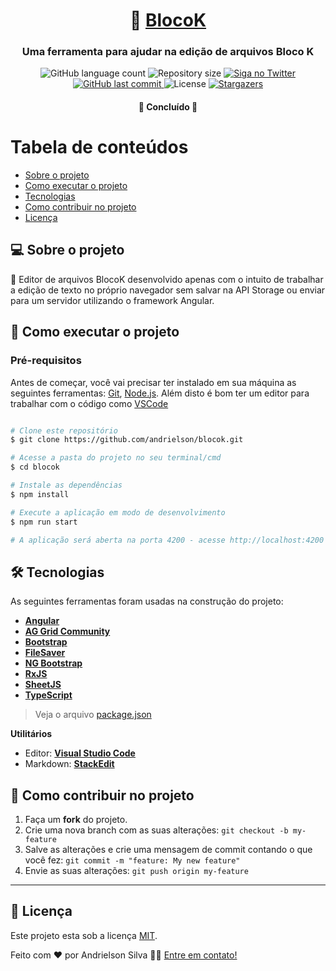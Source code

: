 <h1 align="center">
     📑 <a href="#" alt="ferramenta blocok"> BlocoK </a>
</h1>

<h3 align="center">
    Uma ferramenta para ajudar na edição de arquivos Bloco K
</h3>

<p align="center">
  <img alt="GitHub language count" src="https://img.shields.io/github/languages/count/andrielson/blocok?color=%2304D361">

  <img alt="Repository size" src="https://img.shields.io/github/repo-size/andrielson/blocok">

  <a href="https://www.twitter.com/andrielson_FS/">
    <img alt="Siga no Twitter" src="https://img.shields.io/twitter/url?url=https%3A%2F%2Fgithub.com%2Fandrielson%2Fblocok">
  </a>
  
  <a href="https://github.com/andrielson/blocok/commits/master">
    <img alt="GitHub last commit" src="https://img.shields.io/github/last-commit/andrielson/blocok">
  </a>
    
   <img alt="License" src="https://img.shields.io/badge/license-MIT-brightgreen">
   <a href="https://github.com/andrielson/blocok/stargazers">
    <img alt="Stargazers" src="https://img.shields.io/github/stars/andrielson/blocok?style=social">
  </a> 
</p>

<h4 align="center">
	🚧   Concluído  🚧
</h4>


Tabela de conteúdos
=================
<!--ts-->
   * [Sobre o projeto](#-sobre-o-projeto)
   * [Como executar o projeto](#-como-executar-o-projeto)
   * [Tecnologias](#-tecnologias)
   * [Como contribuir no projeto](#-como-contribuir-no-projeto)
   * [Licença](#user-content--licença)
<!--te-->

## 💻 Sobre o projeto

📑 Editor de arquivos BlocoK desenvolvido apenas com o intuito de trabalhar a edição de texto no próprio navegador sem salvar na API Storage ou enviar para um servidor utilizando o framework Angular.

## 🚀 Como executar o projeto

### Pré-requisitos

Antes de começar, você vai precisar ter instalado em sua máquina as seguintes ferramentas:
[Git](https://git-scm.com), [Node.js](https://nodejs.org/en/). 
Além disto é bom ter um editor para trabalhar com o código como [VSCode](https://code.visualstudio.com/)

```bash

# Clone este repositório
$ git clone https://github.com/andrielson/blocok.git

# Acesse a pasta do projeto no seu terminal/cmd
$ cd blocok

# Instale as dependências
$ npm install

# Execute a aplicação em modo de desenvolvimento
$ npm run start

# A aplicação será aberta na porta 4200 - acesse http://localhost:4200

```

## 🛠 Tecnologias

As seguintes ferramentas foram usadas na construção do projeto:

-   **[Angular](https://angular.io)**
-   **[AG Grid Community](https://www.ag-grid.com)**
-   **[Bootstrap](https://getbootstrap.com)**
-   **[FileSaver](https://github.com/eligrey/FileSaver.js)**
-   **[NG Bootstrap](https://ng-bootstrap.github.io)**
-   **[RxJS](https://rxjs-dev.firebaseapp.com)**
-   **[SheetJS](https://sheetjs.com)**
-   **[TypeScript](https://www.typescriptlang.org)**

> Veja o arquivo  [package.json](https://github.com/andrielson/blocok/blob/master/package.json)

**Utilitários**
-   Editor:  **[Visual Studio Code](https://code.visualstudio.com/)**
-   Markdown:  **[StackEdit](https://stackedit.io/)**


## 💪 Como contribuir no projeto

1. Faça um **fork** do projeto.
2. Crie uma nova branch com as suas alterações: `git checkout -b my-feature`
3. Salve as alterações e crie uma mensagem de commit contando o que você fez: `git commit -m "feature: My new feature"`
4. Envie as suas alterações: `git push origin my-feature`

---

## 📝 Licença

Este projeto esta sob a licença [MIT](./LICENSE).

Feito com ❤️ por Andrielson Silva 👋🏽 [Entre em contato!](https://www.linkedin.com/in/andrielson-silva)

